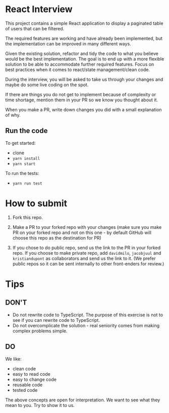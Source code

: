 # React Interview

This project contains a simple React application to display a paginated table of users that can be filtered.

The required features are working and have already been implemented, but the implementation can be improved in many different ways.

Given the existing solution, refactor and tidy the code to what you believe would be the best implementation. The goal is to end up with a more flexible solution to be able to accommodate further required features. Focus on best practices when it comes to react/state management/clean code.

During the interview, you will be asked to take us through your changes and maybe do some live coding on the spot.

If there are things you do not get to implement because of complexity or time shortage, mention them in your PR so we know you thought about it.

When you make a PR, write down changes you did with a small explanation of why.

## Run the code

To get started:

- clone
- `yarn install`
- `yarn start`

To run the tests:

- `yarn run test`

# How to submit

1. Fork this repo.

2. Make a PR to your forked repo with your changes (make sure you make PR on your forked repo and not on this one - by default GitHub will choose this repo as the destination for PR)

3. If you chose to do public repo, send us the link to the PR in your forked repo. If you choose to make private repo, add `davidmilo`, `jacobjuul` and `kristiandupont` as collaborators and send us the link to it. (We prefer public repos so it can be sent internally to other front-enders for review.)

# Tips

## DON'T

- Do not rewrite code to TypeScript. The purpose of this exercise is not to see if you can rewrite code to TypeScript.
- Do not overcomplicate the solution - real seniority comes from making complex problems simple.

## DO

We like:

- clean code
- easy to read code
- easy to change code
- reusable code
- tested code

The above concepts are open for interpretation. We want to see what they mean to you. Try to show it to us.
